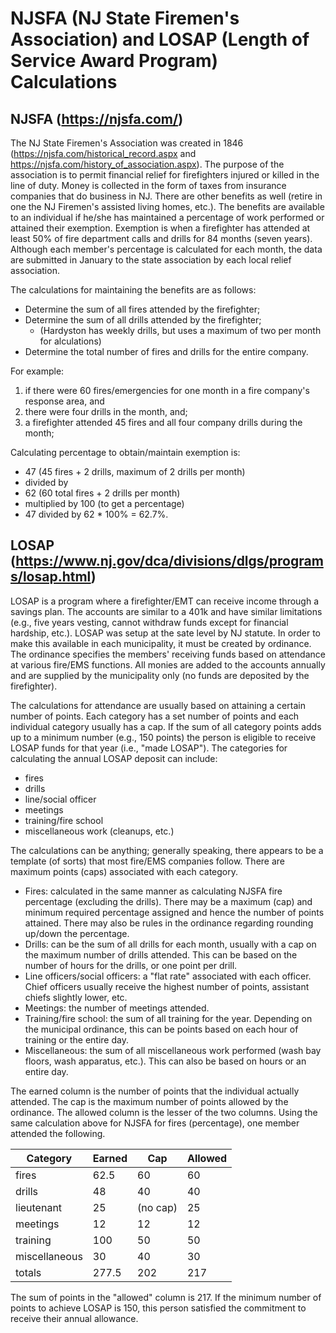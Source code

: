 # NJSFA (NJ State Firemen's Association) and LOSAP (Length of Service Award Program) Calculations

## NJSFA  (https://njsfa.com/)
The NJ State Firemen's Association was created in 1846 (https://njsfa.com/historical_record.aspx  and  https://njsfa.com/history_of_association.aspx). The purpose of the association is to permit financial relief for firefighters injured or killed in the line of duty. Money is collected in the form of taxes from insurance companies that do business in NJ. There are other benefits as well (retire in one the NJ Firemen's assisted living homes, etc.). The benefits are available to an individual if he/she has maintained a percentage of work performed or attained their exemption. Exemption is when a firefighter has attended at least 50% of fire department calls and drills for 84 months (seven years). Although each member's percentage is calculated for each month, the data are submitted in January to the state association by each local relief association.

The calculations for maintaining the benefits are as follows:

* Determine the sum of all fires attended by the firefighter;
* Determine the sum of all drills attended by the firefighter; 
  * (Hardyston has weekly drills, but uses a maximum of two per month for alculations)
* Determine the total number of fires and drills for the entire company.


For example:
1. if there were 60 fires/emergencies for one month in a fire company's response area, and
2. there were four drills in the month, and;
3. a firefighter attended 45 fires and all four company drills during the month;

Calculating percentage to obtain/maintain exemption is:
  * 47 (45 fires + 2 drills, maximum of 2 drills per month)
  * divided by
  * 62 (60 total fires + 2 drills per month)
  * multiplied by 100 (to get a percentage)
  * 47 divided by 62 * 100% = 62.7%.

## LOSAP (https://www.nj.gov/dca/divisions/dlgs/programs/losap.html)
LOSAP is a program where a firefighter/EMT can receive income through a savings plan. The accounts are similar to a 401k and have similar limitations (e.g., five years vesting, cannot withdraw funds except for financial hardship, etc.). LOSAP was setup at the sate level by NJ statute. In order to make this available in each municipality, it must be created by ordinance. The ordinance specifies the members' receiving funds based on attendance at various fire/EMS functions. All monies are added to the accounts annually and are supplied by the municipality only (no funds are deposited by the firefighter).

The calculations for attendance are usually based on attaining a certain number of points. Each category has a set number of points and each individual category usually has a cap. If the sum of all category points adds up to a minimum number (e.g., 150 points) the person is eligible to receive LOSAP funds for that year (i.e., "made LOSAP"). The categories for calculating the annual LOSAP deposit can include:
* fires
* drills
* line/social officer
* meetings
* training/fire school
* miscellaneous work (cleanups, etc.)

The calculations can be anything; generally speaking, there appears to be a template (of sorts) that most fire/EMS companies follow. There are maximum points (caps) associated with each category.
* Fires: calculated in the same manner as calculating NJSFA fire percentage (excluding the drills). There may be a maximum (cap) and minimum required percentage assigned and hence the number of points attained. There may also be rules in the ordinance regarding rounding up/down the percentage.
* Drills: can be the sum of all drills for each month, usually with a cap on the maximum number of drills attended. This can be based on the number of hours for the drills, or one point per drill.
* Line officers/social officers: a "flat rate" associated with each officer. Chief officers usually receive the highest number of points, assistant chiefs slightly lower, etc.
* Meetings: the number of meetings attended.
* Training/fire school: the sum of all training for the year. Depending on the municipal ordinance, this can be points based on each hour of training or the entire day.
* Miscellaneous: the sum of all miscellaneous work performed (wash bay floors, wash apparatus, etc.). This can also be based on hours or an entire day.

The earned column is the number of points that the individual actually attended. The cap is the maximum number of points allowed by the ordinance. The allowed column is the lesser of the two columns. Using the same calculation above for NJSFA for fires (percentage), one member attended the following.

| Category | Earned | Cap | Allowed |
| --- | --- | --- | --- |
| fires | 62.5 | 60 | 60 |
| drills | 48 | 40 | 40 |
| lieutenant | 25 | (no cap) | 25 |
| meetings | 12 | 12 | 12 |
| training | 100 | 50 | 50 |
| miscellaneous | 30 | 40 | 30 |
| totals | 277.5 | 202 | 217 |

The sum of points in the "allowed" column is 217. If the minimum number of points to achieve LOSAP is 150, this person satisfied the commitment to receive their annual allowance.
